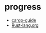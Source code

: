 # progress

* [cargo-guide](https://doc.rust-lang.org/cargo/guide/cargo-home.html#cargo-home) 
* [Rust-lang.org]([http://120.78.128.153/rustbook/ch02-00-guessing-game-tutorial.html#%E5%87%86%E5%A4%87%E4%B8%80%E4%B8%AA%E6%96%B0%E9%A1%B9%E7%9B%AE](http://120.78.128.153/rustbook/ch02-00-guessing-game-tutorial.html#准备一个新项目))


